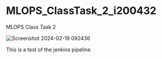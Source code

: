 # MLOPS_ClassTask_2_i200432
MLOPS Class Task 2

![Screenshot 2024-02-19 092436](https://github.com/Lazer430/MLOPS_ClassTask_2_i200432/assets/90345992/33f84556-4543-485e-b146-fdbba6567f47)

This is a test of the jenkins pipeline
